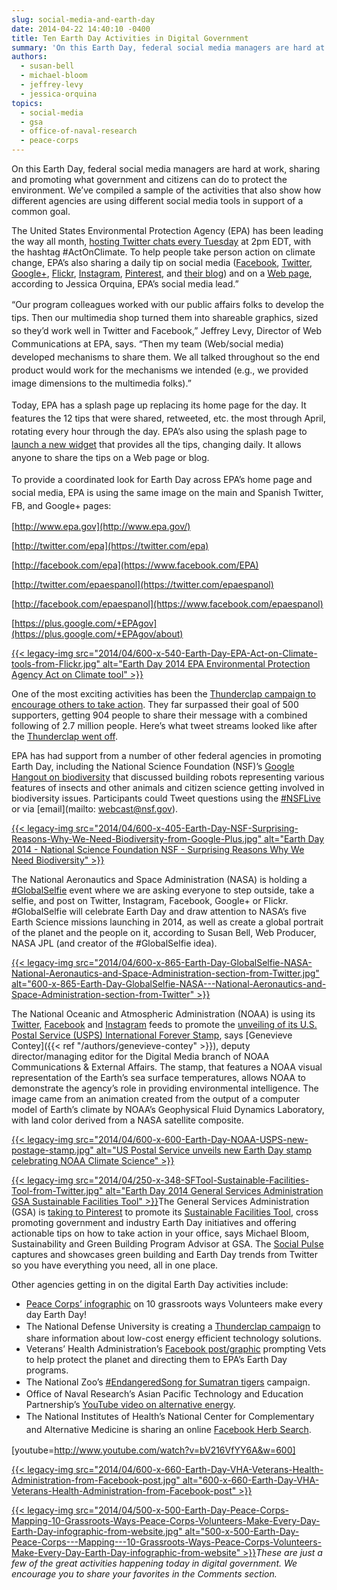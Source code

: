 ```yaml
---
slug: social-media-and-earth-day
date: 2014-04-22 14:40:10 -0400
title: Ten Earth Day Activities in Digital Government
summary: 'On this Earth Day, federal social media managers are hard at work, sharing and promoting what government and citizens can do to protect the environment. We’ve compiled a sample of the activities that also show how different agencies are using different social media tools in support of a common goal. The United States Environmental Protection'
authors:
  - susan-bell
  - michael-bloom
  - jeffrey-levy
  - jessica-orquina
topics:
  - social-media
  - gsa
  - office-of-naval-research
  - peace-corps
---
```


On this Earth Day, federal social media managers are hard at work, sharing and promoting what government and citizens can do to protect the environment. We’ve compiled a sample of the activities that also show how different agencies are using different social media tools in support of a common goal.

The United States Environmental Protection Agency (EPA) has been leading the way all month, [hosting Twitter chats every Tuesday](http://www.epa.gov/earthday/onlinechats.html) at 2pm EDT, with the hashtag #ActOnClimate. To help people take person action on climate change, EPA’s also sharing a daily tip on social media ([Facebook](https://www.facebook.com/EPA), [Twitter](https://twitter.com/epagov), [Google+](https://plus.google.com/+EPAgov/about), [Flickr](http://www.flickr.com/photos/usepagov), [Instagram](http://www.instagram.com/epagov), [Pinterest](http://www.pinterest.com/epagov/act-on-climate/), and [their blog](http://blog.epa.gov/blog/category/earthmonthtips/)) and on a [Web page](http://www.epa.gov/earthday/actonclimate/index.html), according to Jessica Orquina, EPA’s social media lead.”

<span style="line-height: 1.5em;">&#8220;Our program colleagues worked with our public affairs folks to develop the tips. Then our multimedia shop turned them into shareable graphics, sized so they&#8217;d work well in Twitter and Facebook,&#8221; Jeffrey Levy, Director of Web Communications at EPA, says. &#8220;Then my team (Web/social media) developed mechanisms to share them. We all talked throughout so the end product would work for the mechanisms we intended (e.g., we provided image dimensions to the multimedia folks).&#8221;</span>

<span style="line-height: 1.5em;">Today, EPA has a splash page up replacing its home page for the day. It features the 12 tips that were shared, retweeted, etc. the most through April, rotating every hour through the day. EPA&#8217;s also using the splash page to </span><a style="line-height: 1.5em;" href="http://www.epa.gov/earthday/widgets/index.htm#actonclimate">launch a new widget</a> <span style="line-height: 1.5em;">that provides all the tips, changing daily. It allows anyone to share the tips on a Web page or blog.</span>

<span style="line-height: 1.5em;">To provide a coordinated look for Earth Day across EPA&#8217;s home page and social media, EPA is using the same image on the main and Spanish Twitter, FB, and Google+ pages:</span>

[http://www.epa.gov](http://www.epa.gov/)

[http://twitter.com/epa](https://twitter.com/epa)

[http://facebook.com/epa](https://www.facebook.com/EPA)

[http://twitter.com/epaespanol](https://twitter.com/epaespanol)

[http://facebook.com/epaespanol](https://www.facebook.com/epaespanol)

[https://plus.google.com/+EPAgov](https://plus.google.com/+EPAgov/about)

[{{< legacy-img src="2014/04/600-x-540-Earth-Day-EPA-Act-on-Climate-tools-from-Flickr.jpg" alt="Earth Day 2014 EPA Environmental Protection Agency Act on Climate tool" >}}](https://www.flickr.com/photos/usepagov/with/13931126206/ "Earth Day 2014 EPA Environmental Protection Agency Act on Climate tool")

One of the most exciting activities has been the [Thunderclap campaign to encourage others to take action](https://www.thunderclap.it/projects/10319-on-earth-day-actonclimate). They far surpassed their goal of 500 supporters, getting 904 people to share their message with a combined following of 2.7 million people. Here&#8217;s what tweet streams looked like after the [Thunderclap went off](https://twitter.com/cbdawson/status/458638405778157568/photo/1).

EPA has had support from a number of other federal agencies in promoting Earth Day, including the National Science Foundation (NSF)’s [Google Hangout on biodiversity](https://plus.google.com/events/cs6bkbm1258crjae7fs8mhatkus) that discussed building robots representing various features of insects and other animals and citizen science getting involved in biodiversity issues. Participants could Tweet questions using the [#NSFLive](https://www.facebook.com/hashtag/nsflive) or via [email](mailto: webcast@nsf.gov).

[{{< legacy-img src="2014/04/600-x-405-Earth-Day-NSF-Surprising-Reasons-Why-We-Need-Biodiversity-from-Google-Plus.jpg" alt="Earth Day 2014 - National Science Foundation NSF - Surprising Reasons Why We Need Biodiversity" >}}](https://plus.google.com/events/cs6bkbm1258crjae7fs8mhatkus "Earth Day 2014 - National Science Foundation NSF - Surprising Reasons Why We Need Biodiversity")

The National Aeronautics and Space Administration (NASA) is holding a [#GlobalSelfie](http://www.nasa.gov/content/goddard/globalselfie/) event where we are asking everyone to step outside, take a selfie, and post on Twitter, Instagram, Facebook, Google+ or Flickr. #GlobalSelfie will celebrate Earth Day and draw attention to NASA&#8217;s five Earth Science missions launching in 2014, as well as create a global portrait of the planet and the people on it, according to Susan Bell, Web Producer, NASA JPL (and creator of the #GlobalSelfie idea).

[{{< legacy-img src="2014/04/600-x-865-Earth-Day-GlobalSelfie-NASA-National-Aeronautics-and-Space-Administration-section-from-Twitter.jpg" alt="600-x-865-Earth-Day-GlobalSelfie-NASA\---National-Aeronautics-and-Space-Administration-section-from-Twitter" >}}](https://twitter.com/NASA/status/458634627914018816/photo/1)

The National Oceanic and Atmospheric Administration (NOAA) is using its [Twitter](https://twitter.com/NOAA), [Facebook](https://www.facebook.com/NOAA) and [Instagram](http://instagram.com/p/nGf3eESfYM/) feeds to promote the [unveiling of its U.S. Postal Service (USPS) International Forever Stamp](http://research.noaa.gov/News/NewsArchive/LatestNews/TabId/684/ArtMID/1768/ArticleID/10540/US-Postal-Service-unveils-new-Earth-Day-stamp-celebrating-NOAA-Climate-Science.aspx), says [Genevieve Contey]({{< ref "/authors/genevieve-contey" >}}), deputy director/managing editor for the Digital Media branch of NOAA Communications & External Affairs. The stamp, that features a NOAA visual representation of the Earth’s sea surface temperatures, allows NOAA to demonstrate the agency’s role in providing environmental intelligence. The image came from an animation created from the output of a computer model of Earth’s climate by NOAA’s Geophysical Fluid Dynamics Laboratory, with land color derived from a NASA satellite composite.

[{{< legacy-img src="2014/04/600-x-600-Earth-Day-NOAA-USPS-new-postage-stamp.jpg" alt="US Postal Service unveils new Earth Day stamp celebrating NOAA Climate Science" >}}](http://research.noaa.gov/News/NewsArchive/LatestNews/TabId/684/ArtMID/1768/ArticleID/10540/US-Postal-Service-unveils-new-Earth-Day-stamp-celebrating-NOAA-Climate-Science.aspx)

[{{< legacy-img src="2014/04/250-x-348-SFTool-Sustainable-Facilities-Tool-from-Twitter.jpg" alt="Earth Day 2014 General Services Administration GSA Sustainable Facilities Tool" >}}](https://www.pinterest.com/sftool/earth-day-2014/ "Earth Day 2014 General Services Administration GSA Sustainable Facilities Tool")The General Services Administration (GSA) is [taking to Pinterest](http://www.pinterest.com/sftool/earth-day-2014/) to promote its [Sustainable Facilities Tool](http://sftool.gov/), cross promoting government and industry Earth Day initiatives and offering actionable tips on how to take action in your office, says Michael Bloom, Sustainability and Green Building Program Advisor at GSA. The [Social Pulse](http://sftool.gov/Share) captures and showcases green building and Earth Day trends from Twitter so you have everything you need, all in one place.

Other agencies getting in on the digital Earth Day activities include:

  * [Peace Corps’ infographic](http://www.peacecorps.gov/today/influence/earthday/) on 10 grassroots ways Volunteers make every day Earth Day!
  * <span style="line-height: 1.5em;">The National Defense University is creating a </span><a style="line-height: 1.5em;" href="https://www.thunderclap.it/projects/10871-earth-day-2014-one-idea?locale=en">Thunderclap campaign</a><span style="line-height: 1.5em;"> to share information about low-cost energy efficient technology solutions.</span>
  * Veterans’ Health Administration’s [Facebook post/graphic](https://upload.facebook.com/VeteransHealth/photos/a.73949060773.98661.40182150773/10152475109795774/?type=1&stream_ref=10) prompting Vets to help protect the planet and directing them to EPA’s Earth Day programs.
  * <span style="line-height: 1.5em;">The National Zoo’s </span><a style="line-height: 1.5em;" href="http://www.endangeredsong.si.edu/">#EndangeredSong for Sumatran tigers</a><span style="line-height: 1.5em;"> campaign.</span>
  * Office of Naval Research’s Asian Pacific Technology and Education Partnership’s [YouTube video on alternative energy](http://www.youtube.com/watch?v=bV216VfYY6A&feature=youtu.be).
  * <span style="line-height: 1.5em;">The National Institutes of Health’s National Center for Complementary and Alternative Medicine is sharing an online </span><a style="line-height: 1.5em;" href="https://www.facebook.com/nccam/photos/pb.112540168769210.-2207520000.1398178529./730414050315149/?type=3&theater">Facebook Herb Search</a><span style="line-height: 1.5em;">.</span>

[youtube=http://www.youtube.com/watch?v=bV216VfYY6A&w=600]

[{{< legacy-img src="2014/04/600-x-660-Earth-Day-VHA-Veterans-Health-Administration-from-Facebook-post.jpg" alt="600-x-660-Earth-Day-VHA-Veterans-Health-Administration-from-Facebook-post" >}}](https://www.facebook.com/VeteransHealth/photos/a.73949060773.98661.40182150773/10152475109795774/)

[{{< legacy-img src="2014/04/500-x-500-Earth-Day-Peace-Corps-Mapping-10-Grassroots-Ways-Peace-Corps-Volunteers-Make-Every-Day-Earth-Day-infographic-from-website.jpg" alt="500-x-500-Earth-Day-Peace-Corps\---Mapping\---10-Grassroots-Ways-Peace-Corps-Volunteers-Make-Every-Day-Earth-Day-infographic-from-website" >}}](http://www.peacecorps.gov/today/influence/earthday/)_These are just a few of the great activities happening today in digital government. We encourage you to share your favorites in the Comments section._
